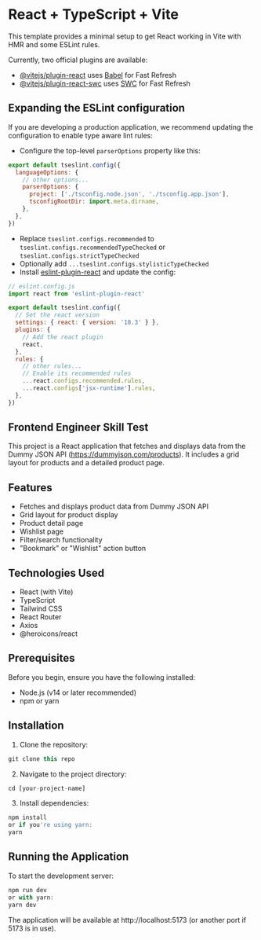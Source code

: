 # React + TypeScript + Vite

This template provides a minimal setup to get React working in Vite with HMR and some ESLint rules.

Currently, two official plugins are available:

- [@vitejs/plugin-react](https://github.com/vitejs/vite-plugin-react/blob/main/packages/plugin-react/README.md) uses [Babel](https://babeljs.io/) for Fast Refresh
- [@vitejs/plugin-react-swc](https://github.com/vitejs/vite-plugin-react-swc) uses [SWC](https://swc.rs/) for Fast Refresh

## Expanding the ESLint configuration

If you are developing a production application, we recommend updating the configuration to enable type aware lint rules:

- Configure the top-level `parserOptions` property like this:

```js
export default tseslint.config({
  languageOptions: {
    // other options...
    parserOptions: {
      project: ['./tsconfig.node.json', './tsconfig.app.json'],
      tsconfigRootDir: import.meta.dirname,
    },
  },
})
```

- Replace `tseslint.configs.recommended` to `tseslint.configs.recommendedTypeChecked` or `tseslint.configs.strictTypeChecked`
- Optionally add `...tseslint.configs.stylisticTypeChecked`
- Install [eslint-plugin-react](https://github.com/jsx-eslint/eslint-plugin-react) and update the config:

```js
// eslint.config.js
import react from 'eslint-plugin-react'

export default tseslint.config({
  // Set the react version
  settings: { react: { version: '18.3' } },
  plugins: {
    // Add the react plugin
    react,
  },
  rules: {
    // other rules...
    // Enable its recommended rules
    ...react.configs.recommended.rules,
    ...react.configs['jsx-runtime'].rules,
  },
})
```
## Frontend Engineer Skill Test
This project is a React application that fetches and displays data from the Dummy JSON API (https://dummyjson.com/products). It includes a grid layout for products and a detailed product page.

## Features

- Fetches and displays product data from Dummy JSON API
- Grid layout for product display
- Product detail page
- Wishlist page
- Filter/search functionality
- "Bookmark" or "Wishlist" action button

## Technologies Used

- React (with Vite)
- TypeScript
- Tailwind CSS
- React Router
- Axios
- @heroicons/react

## Prerequisites
Before you begin, ensure you have the following installed:

- Node.js (v14 or later recommended)
- npm or yarn

## Installation

1. Clone the repository:
```js
git clone this repo
```

2. Navigate to the project directory:
```js
cd [your-project-name]
```

3. Install dependencies:
```js
npm install
or if you're using yarn:
yarn
```


## Running the Application
To start the development server:
```js
npm run dev
or with yarn:
yarn dev
```
The application will be available at http://localhost:5173 (or another port if 5173 is in use).